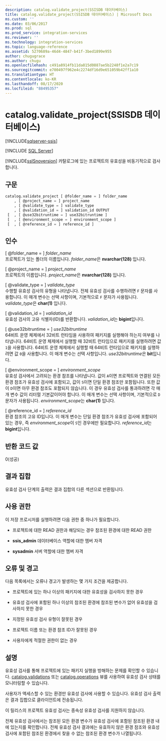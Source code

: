 ```yaml
---
description: catalog.validate_project(SSISDB 데이터베이스)
title: catalog.validate_project(SSISDB 데이터베이스) | Microsoft Docs
ms.custom: ''
ms.date: 03/06/2017
ms.prod: sql
ms.prod_service: integration-services
ms.reviewer: ''
ms.technology: integration-services
ms.topic: language-reference
ms.assetid: 5270689a-46d4-4847-b41f-3bed1899e955
author: chugugrace
ms.author: chugu
ms.openlocfilehash: c491a8914fb11da815d0887ae5b2248f1e2a7c19
ms.sourcegitcommit: e700497f962e4c2274df16d9e651059b42ff1a10
ms.translationtype: HT
ms.contentlocale: ko-KR
ms.lasthandoff: 08/17/2020
ms.locfileid: "88495357"
---
```

# <a name="catalogvalidate_project-ssisdb-database"></a>catalog.validate_project(SSISDB 데이터베이스)

[!INCLUDE[sqlserver-ssis](../../includes/applies-to-version/sqlserver-ssis.md)]


[!INCLUDE [SQL Server](../../includes/applies-to-version/sqlserver.md)]

  [!INCLUDE[ssISnoversion](../../includes/ssisnoversion-md.md)] 카탈로그에 있는 프로젝트의 유효성을 비동기적으로 검사합니다.  
  
## <a name="syntax"></a>구문  
  
```sql
catalog.validate_project [ @folder_name = ] folder_name  
    , [ @project_name = ] project_name  
    , [ @validate_type = ] validate_type  
    , [ @validation_id = ] validation_id OUTPUT  
 [  , [ @use32bitruntime = ] use32bitruntime ]  
 [  , [ @environment_scope = ] environment_scope ]  
 [  , [ @reference_id = ] reference_id ]  
```  
  
## <a name="arguments"></a>인수  
 [ @folder_name = ] *folder_name*  
 프로젝트가 있는 폴더의 이름입니다. *folder_name*은 **nvarchar(128)** 입니다.  
  
 [ @project_name = ] *project_name*  
 프로젝트의 이름입니다. *project_name*은 **nvarchar(128)** 입니다.  
  
 [ @validate_type = ] *validate_type*  
 수행할 유효성 검사의 유형을 나타냅니다. 전체 유효성 검사를 수행하려면 `F` 문자를 사용합니다. 이 매개 변수는 선택 사항이며, 기본적으로 `F` 문자가 사용됩니다. *validate_type*은 **char(1)** 입니다.  
  
 [ @validation_id = ] *validation_id*  
 유효성 검사의 고유 식별자(ID)를 반환합니다. *validation_id*는 **bigint**입니다.  
  
 [ @use32bitruntime = ] *use32bitruntime*  
 64비트 운영 체제에서 32비트 런타임을 사용하여 패키지를 실행해야 하는지 여부를 나타냅니다. 64비트 운영 체제에서 실행할 때 32비트 런타임으로 패키지를 실행하려면 값 `1`을 사용합니다. 64비트 운영 체제에서 실행할 때 64비트 런타임으로 패키지를 실행하려면 값 `0`을 사용합니다. 이 매개 변수는 선택 사항입니다. *use32bitruntime*은 **bit**입니다.  
  
 [ @environment_scope = ] *environment_scope*  
 유효성 검사에서 고려되는 환경 참조를 나타냅니다. 값이 `A`이면 프로젝트와 연결된 모든 환경 참조가 유효성 검사에 포함되고, 값이 `S`이면 단일 환경 참조만 포함됩니다. 또한 값이 `D`이면 아무 환경 참조도 포함되지 않습니다. 이 경우 유효성 검사를 통과하려면 각 매개 변수 값이 리터럴 기본값이어야 합니다. 이 매개 변수는 선택 사항이며, 기본적으로 `D` 문자가 사용됩니다. *environment_scope*는 **char(1)** 입니다.  
  
 [ @reference_id = ] *reference_id*  
 환경 참조의 고유 ID입니다. 이 매개 변수는 단일 환경 참조가 유효성 검사에 포함되어 있는 경우, 즉 *environment_scope*이 `S`인 경우에만 필요합니다. *reference_id*는 **bigint**입니다.  
  
## <a name="return-code-values"></a>반환 코드 값  
 0(성공)  
  
## <a name="result-sets"></a>결과 집합  
 유효성 검사 단계의 출력은 결과 집합의 다른 섹션으로 반환됩니다.  
  
## <a name="permissions"></a>사용 권한  
 이 저장 프로시저를 실행하려면 다음 권한 중 하나가 필요합니다.  
  
-   프로젝트에 대한 READ 권한과 해당되는 경우 참조된 환경에 대한 READ 권한  
  
-   **ssis_admin** 데이터베이스 역할에 대한 멤버 자격  
  
-   **sysadmin** 서버 역할에 대한 멤버 자격  
  
## <a name="errors-and-warnings"></a>오류 및 경고  
 다음 목록에서는 오류나 경고가 발생하는 몇 가지 조건을 제공합니다.  
  
-   프로젝트에 있는 하나 이상의 패키지에 대한 유효성을 검사하지 못한 경우  
  
-   유효성 검사에 포함된 하나 이상의 참조된 환경에 참조된 변수가 없어 유효성을 검사하지 못한 경우  
  
-   지정된 유효성 검사 유형이 잘못된 경우  
  
-   프로젝트 이름 또는 환경 참조 ID가 잘못된 경우  
  
-   사용자에게 적절한 권한이 없는 경우  
  
## <a name="remarks"></a>설명  
 유효성 검사를 통해 프로젝트에 있는 패키지 실행을 방해하는 문제를 확인할 수 있습니다. [catalog.validations](../../integration-services/system-views/catalog-validations-ssisdb-database.md) 또는 [catalog.operations](../../integration-services/system-views/catalog-operations-ssisdb-database.md) 뷰를 사용하여 유효성 검사 상태를 모니터링할 수 있습니다.  
  
 사용자가 액세스할 수 있는 환경만 유효성 검사에 사용할 수 있습니다. 유효성 검사 출력은 결과 집합으로 클라이언트에 전송됩니다.  
  
 이 릴리스의 프로젝트 유효성 검사는 종속성 유효성 검사를 지원하지 않습니다.  
  
 전체 유효성 검사에서는 참조된 모든 환경 변수가 유효성 검사에 포함된 참조된 환경 내에 있는지를 확인합니다. 전체 유효성 검사 결과에는 유효하지 않은 환경 참조와 유효성 검사에 포함된 참조된 환경에서 찾을 수 없는 참조된 환경 변수가 나열됩니다.  
  
  
